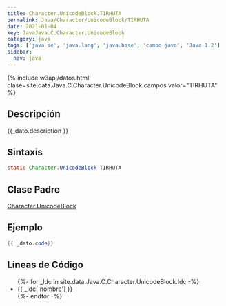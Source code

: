 ```yaml
---
title: Character.UnicodeBlock.TIRHUTA
permalink: Java/Character/UnicodeBlock/TIRHUTA
date: 2021-01-04
key: JavaJava.C.Character.UnicodeBlock
category: java
tags: ['java se', 'java.lang', 'java.base', 'campo java', 'Java 1.2']
sidebar: 
  nav: java
---
```


{% include w3api/datos.html clase=site.data.Java.C.Character.UnicodeBlock.campos valor="TIRHUTA" %}

## Descripción
{{_dato.description }}

## Sintaxis
~~~java
static Character.UnicodeBlock TIRHUTA
~~~

## Clase Padre
[Character.UnicodeBlock](/Java/Character/UnicodeBlock/)

## Ejemplo
~~~java
{{ _dato.code}}
~~~

## Líneas de Código
<ul>
{%- for _ldc in site.data.Java.C.Character.UnicodeBlock.ldc -%}
   <li>
       <a href="{{_ldc['url'] }}">{{ _ldc['nombre'] }}</a>
   </li>
{%- endfor -%}
</ul>
